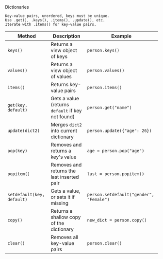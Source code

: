 Dictionaries

    Key-value pairs, unordered, keys must be unique.
    Use .get(), .keys(), .items(), .update(), etc.
    Iterate with .items() for key-value pairs.


| Method                 | Description                                      | Example                     |
|-----------------------|--------------------------------|---------------------------|
| `keys()`              | Returns a view object of keys | `person.keys()` |
| `values()`            | Returns a view object of values | `person.values()` |
| `items()`             | Returns key-value pairs | `person.items()` |
| `get(key, default)`   | Gets a value (returns `default` if key not found) | `person.get("name")` |
| `update(dict2)`       | Merges `dict2` into current dictionary | `person.update({"age": 26})` |
| `pop(key)`            | Removes and returns a key's value | `age = person.pop("age")` |
| `popitem()`           | Removes and returns the last inserted pair | `last = person.popitem()` |
| `setdefault(key, default)` | Gets a value, or sets it if missing | `person.setdefault("gender", "Female")` |
| `copy()`              | Returns a shallow copy of the dictionary | `new_dict = person.copy()` |
| `clear()`             | Removes all key-value pairs | `person.clear()` |

